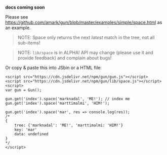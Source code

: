 **docs coming soon**

Please see https://github.com/amark/gun/blob/master/examples/simple/space.html as an example.

> NOTE: Space only returns the next *latest* match in the tree, not all sub-items!

> NOTE: `lib/space` is in ALPHA! API may change (please use it and provide feedback) and complain about bugs!

Or copy & paste this into JSbin or a HTML file:

```
<script src="https://cdn.jsdelivr.net/npm/gun/gun.js"></script>
<script src="https://cdn.jsdelivr.net/npm/gun/lib/space.js"></script>
<script>
var gun = Gun();

gun.get('index').space('marknadal', 'ME!'); // index me
gun.get('index').space('marttimalmi', 'HIM!');

gun.get('index').space('mar', res => console.log(res));
/*
{
	tree: {'marknadal': 'ME!', 'marttimalmi: 'HIM!'}
	key: 'mar'
	data: undefined
}
*/
</script>
```